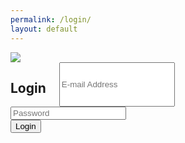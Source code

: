 ```yaml
---
permalink: /login/
layout: default
---
```


<img src="{{ site.baseurl }}/images/mine_6.jpg" class="u-max-full-width"/>

<div class="row login">
  <div class="columns six offset-by-three">
    <h2>Login</h2>
    <input type="text" name="email" placeholder="E-mail Address" class="u-full-width">
  </div>
</div>

<div class="row">
  <div class="columns six offset-by-three">
    <input type="password" name="password" placeholder="Password" class="u-full-width">
  </div>
</div>

<div class="row">
  <div class="columns six offset-by-three">
    <input type="submit" value="Login" class="button-primary">
  </div>
</div>
